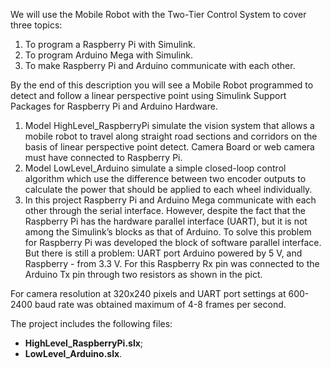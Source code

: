 We will use the Mobile Robot with the Two-Tier Control System to cover three topics:
1. To program a Raspberry Pi with Simulink.
2. To program Arduino Mega with Simulink.
3. To make Raspberry Pi and Arduino communicate with each other.

By the end of this description you will see a Mobile Robot programmed to detect and
follow a linear perspective point using Simulink Support Packages for Raspberry Pi and Arduino
Hardware.
1. Мodel HighLevel_RaspberryPi simulate the vision system that allows a mobile robot to
travel along straight road sections and corridors on the basis of linear perspective point detect.
Camera Board or web camera must have connected to Raspberry Pi.
2. Model LowLevel_Arduino simulate a simple closed-loop control algorithm which use the
difference between two encoder outputs to calculate the power that should be applied to each
wheel individually.
3. In this project Raspberry Pi and Arduino Mega communicate with each other through the
serial interface. However, despite the fact that the Raspberry Pi has the hardware parallel
interface (UART), but it is not among the Simulink’s blocks as that of Arduino. To solve this
problem for Raspberry Pi was developed the block of software parallel interface. But there is still
a problem: UART port Arduino powered by 5 V, and Raspberry - from 3.3 V. For this Raspberry Rx
pin was connected to the Arduino Tx pin through two resistors as shown in the pict.

For camera resolution at 320x240 pixels and UART port settings at 600-2400 baud rate was
obtained maximum of 4-8 frames per second.

The project includes the following files:

- **HighLevel_RaspberryPi.slx**;
- **LowLevel_Arduino.slx**.